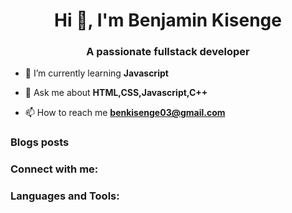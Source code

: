 <h1 align="center">Hi 👋, I'm Benjamin Kisenge</h1>
<h3 align="center">A passionate fullstack developer</h3>

- 🌱 I’m currently learning **Javascript**

- 💬 Ask me about **HTML,CSS,Javascript,C++**

- 📫 How to reach me **benkisenge03@gmail.com**


### Blogs posts 

<h3 align="left">Connect with me:</h3>
<p align="left">
 

<h3 align="left">Languages and Tools:</h3>
 